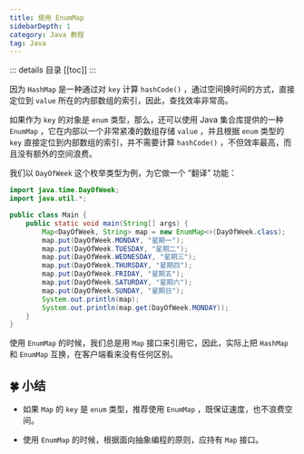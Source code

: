 ```yaml
---
title: 使用 EnumMap
sidebarDepth: 1
category: Java 教程
tag: Java
---
```


::: details 目录
[[toc]]
:::


因为 `HashMap` 是一种通过对 `key` 计算 `hashCode()` ，通过空间换时间的方式，直接定位到 `value` 所在的内部数组的索引，因此，查找效率非常高。

如果作为 `key` 的对象是 `enum` 类型，那么，还可以使用 Java 集合库提供的一种 `EnumMap` ，它在内部以一个非常紧凑的数组存储 `value` ，并且根据 `enum` 类型的 `key` 直接定位到内部数组的索引，并不需要计算 `hashCode()` ，不但效率最高，而且没有额外的空间浪费。

我们以 `DayOfWeek` 这个枚举类型为例，为它做一个 “翻译” 功能：

```java
import java.time.DayOfWeek;
import java.util.*;

public class Main {
    public static void main(String[] args) {
        Map<DayOfWeek, String> map = new EnumMap<>(DayOfWeek.class);
        map.put(DayOfWeek.MONDAY, "星期一");
        map.put(DayOfWeek.TUESDAY, "星期二");
        map.put(DayOfWeek.WEDNESDAY, "星期三");
        map.put(DayOfWeek.THURSDAY, "星期四");
        map.put(DayOfWeek.FRIDAY, "星期五");
        map.put(DayOfWeek.SATURDAY, "星期六");
        map.put(DayOfWeek.SUNDAY, "星期日");
        System.out.println(map);
        System.out.println(map.get(DayOfWeek.MONDAY));
    }
}
```

使用 `EnumMap` 的时候，我们总是用 `Map` 接口来引用它，因此，实际上把 `HashMap` 和 `EnumMap` 互换，在客户端看来没有任何区别。


## 🍀 小结

- 如果 `Map` 的 `key` 是 `enum` 类型，推荐使用 `EnumMap` ，既保证速度，也不浪费空间。

- 使用 `EnumMap` 的时候，根据面向抽象编程的原则，应持有 `Map` 接口。

